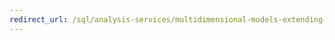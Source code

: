 ```yaml
---
redirect_url: /sql/analysis-services/multidimensional-models-extending-olap-stored-procedures/accessing-query-context-in-stored-procedures?toc=%2fsql%2fanalysis-services%2fmultidimensional-models-extending-olap-stored-procedures%2ftoc.json
---
```

